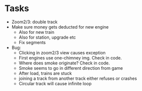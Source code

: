 # Tasks
- Zoom2/3: double track
- Make sure money gets deducted for new engine
  - Also for new train
  - Also for station, upgrade etc
  - Fix segments
- Bug:
  - Clicking in zoom2/3 view causes exception
  - First engines use one-chimney img. Check in code.
  - Where does smoke originate? Check in code.
  - Smoke seems to go in different direction from game
  - After load, trains are stuck
  - joining a track from another track either refuses or crashes
  - Circular track will cause infinite loop
